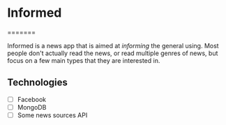 # Informed
=======

Informed is a news app that is aimed at _informing_ the general using. Most people don't actually read the news, or read multiple genres of news, but focus on a few main types that they are interested in. 

## Technologies
- [ ] Facebook
- [ ] MongoDB
- [ ] Some news sources API
